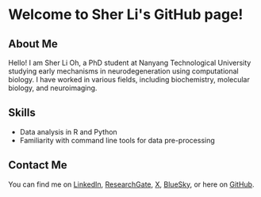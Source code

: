# Welcome to Sher Li's GitHub page!

## About Me
Hello! I am Sher Li Oh, a PhD student at Nanyang Technological University studying early mechanisms in neurodegeneration using computational biology. I have worked in various fields, including biochemistry, molecular biology, and neuroimaging.  

## Skills
- Data analysis in R and Python
- Familiarity with command line tools for data pre-processing

## Contact Me
You can find me on [LinkedIn](https://www.linkedin.com/in/sher-li-oh/), [ResearchGate](https://www.researchgate.net/profile/Sher-Li-Oh?ev=hdr_xprf), [X](https://x.com/SherLiOh), [BlueSky](https://bsky.app/profile/sherlioh.bsky.social), or here on [GitHub](https://github.com/ohsherli).
